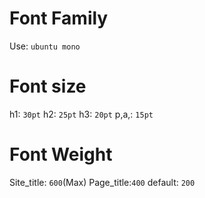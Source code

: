 # Font Family
Use: `ubuntu mono`

# Font size
h1: `30pt`
h2: `25pt`
h3: `20pt`
p,a,: `15pt`

# Font Weight
Site_title: `600`(Max)
Page_title:`400`
default: `200`
